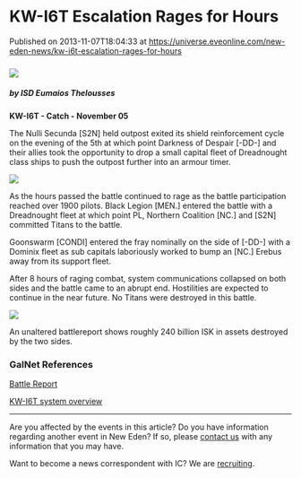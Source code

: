 # KW-I6T Escalation Rages for Hours
Published on 2013-11-07T18:04:33 at https://universe.eveonline.com/new-eden-news/kw-i6t-escalation-rages-for-hours

###   

![](http://web.ccpgamescdn.com/newssystem/media/64904/1/ISD_IC.png)

#####  by ISD Eumaios Thelousses

**KW-I6T - Catch - November 05**

The Nulli Secunda [S2N] held outpost exited its shield reinforcement cycle on the evening of the 5th at which point Darkness of Despair [-DD-] and their allies took the opportunity to drop a small capital fleet of Dreadnought class ships to push the outpost further into an armour timer.

[![](http://web.ccpgamescdn.com/newssystem/media/65390/1/KW-I6TOutpost_-_small.jpg)](http://web.ccpgamescdn.com/newssystem/media/65390/1/KW-I6TOutpost.png)

As the hours passed the battle continued to rage as the battle participation reached over 1900 pilots. Black Legion [MEN.] entered the battle with a Dreadnought fleet at which point PL, Northern Coalition [NC.] and [S2N] committed Titans to the battle.

Goonswarm [CONDI] entered the fray nominally on the side of [-DD-] with a Dominix fleet as sub capitals laboriously worked to bump an [NC.] Erebus away from its support fleet.

After 8 hours of raging combat, system communications collapsed on both sides and the battle came to an abrupt end. Hostilities are expected to continue in the near future. No Titans were destroyed in this battle.

[![](http://web.ccpgamescdn.com/newssystem/media/65390/1/Super_Capital_Fleets_on_Field_-small.jpg)](http://web.ccpgamescdn.com/newssystem/media/65390/1/Super_Capital_Fleets_on_Field.png)

An unaltered battlereport shows roughly 240 billion ISK in assets destroyed by the two sides.

###  GalNet References

[Battle Report](http://eve-kill.net/?a=kill_related&kll_id=20350124)

[KW-I6T system overview](http://evemaps.dotlan.net/system/KW-I6T)

* * *

Are you affected by the events in this article? Do you have information regarding another event in New Eden? If so, please [contact us](http://www.eveonline.com/news.asp?a=submitrp) with any information that you may have.

Want to become a news correspondent with IC? We are [recruiting](http://www.eveonline.com/isd.asp).
